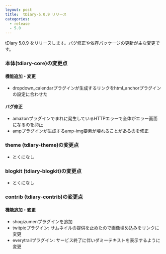```yaml
---
leyout: post
title:  tDiary-5.0.9 リリース
categories:
  - release
  - 5.0
---
```

tDiary 5.0.9 をリリースします。バグ修正や依存パッケージの更新が主な変更です。

### 本体(tdiary-core)の変更点
#### 機能追加・変更
* dropdown_calendarプラグインが生成するリンクをhtml_anchorプラグインの設定に合わせた

#### バグ修正
* amazonプラグインでまれに発生しているHTTPエラーで全体がエラー画面になるのを抑止
* ampプラグインが生成するamp-img要素が壊れることがあるのを修正

### theme (tdiary-theme)の変更点
* とくになし

### blogkit (tdiary-blogkit)の変更点
* とくになし

### contrib (tdiary-contrib)の変更点
#### 機能追加・変更
* shogizumenプラグインを追加
* twitpicプラグイン: サムネイルの提供を止めたので画像埋め込みをリンクに変更
* everytrailプラグイン: サービス終了に伴いダミーテキストを表示するように変更

